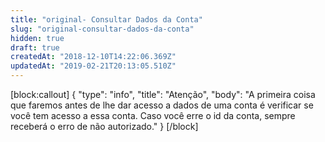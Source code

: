 ```yaml
---
title: "original- Consultar Dados da Conta"
slug: "original-consultar-dados-da-conta"
hidden: true
draft: true
createdAt: "2018-12-10T14:22:06.369Z"
updatedAt: "2019-02-21T20:13:05.510Z"
---
```

[block:callout]
{
  "type": "info",
  "title": "Atenção",
  "body": "A primeira coisa que faremos antes de lhe dar acesso a dados de uma conta é verificar se você tem acesso a essa conta. Caso você erre o id da conta, sempre receberá o erro de não autorizado."
}
[/block]